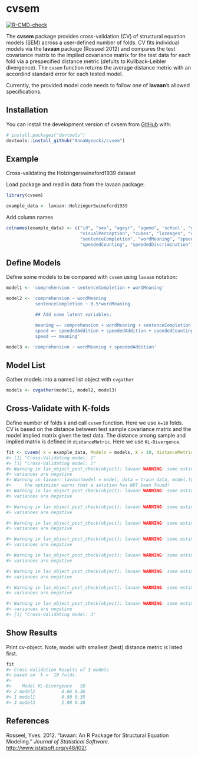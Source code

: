 
<!-- README.md is generated from README.Rmd. Please edit that file -->

# cvsem

<!-- badges: start -->

[![R-CMD-check](https://github.com/AnnaWysocki/cvsem/actions/workflows/r.yml/badge.svg)](https://github.com/AnnaWysocki/cvsem/actions/workflows/r.yml)
<!-- badges: end -->

The **cvsem** package provides cross-validation (CV) of structural
equation models (SEM) across a user-defined number of folds. CV fits
individual models via the **lavaan** package (Rosseel 2012) and compares
the test covariance matrix to the implied covariance matrix for the test
data for each fold via a prespecified distance metric (defults to
Kullback-Leibler divergence). The `cvsem` function returns the average
distance metric with an accordind standard error for each tested model.

Currently, the provided model code needs to follow one of **lavaan**’s
allowed specifications.

## Installation

You can install the development version of cvsem from
[GitHub](https://github.com/) with:

``` r
# install.packages("devtools")
devtools::install_github("AnnaWysocki/cvsem")
```

## Example

Cross-validating the Holzingerswineford1939 dataset

Load package and read in data from the lavaan package:

``` r
library(cvsem)

example_data <- lavaan::HolzingerSwineford1939
```

Add column names

``` r
colnames(example_data) <- c("id", "sex", "ageyr", "agemo", 'school', "grade",
                            "visualPerception", "cubes", "lozenges", "comprehension",
                            "sentenceCompletion", "wordMeaning", "speededAddition",
                            "speededCounting", "speededDiscrimination")
```

## Define Models

Define some models to be compared with `cvsem` using `lavaan` notation:

``` r
model1 <- 'comprehension ~ sentenceCompletion + wordMeaning'

model2 <- 'comprehension ~ wordMeaning
           sentenceCompletion ~ 0.5*wordMeaning

           ## Add some latent variables:

           meaning =~ comprehension + wordMeaning + sentenceCompletion
           speed =~ speededAddition + speededAddition + speededCounting
           speed ~~ meaning'

model3 <- 'comprehension ~ wordMeaning + speededAddition'
```

## Model List

Gather models into a named list object with `cvgather`

``` r
models <- cvgather(model1, model2, model3)
```

## Cross-Validate with K-folds

Define number of folds `k` and call `cvsem` function. Here we use `k=10`
folds. CV is based on the distance between test sample covariance matrix
and the model implied matrix given the test data. The distance among
sample and implied matrix is defined in `distanceMetric`. Here we use
`KL-Divergence`.

``` r
fit <- cvsem( x = example_data, Models = models, k = 10, distanceMetric = "KL-Divergence")
#> [1] "Cross-Validating model: 1"
#> [1] "Cross-Validating model: 2"
#> Warning in lav_object_post_check(object): lavaan WARNING: some estimated ov
#> variances are negative
#> Warning in lavaan::lavaan(model = model, data = train_data, model.type = "sem", : lavaan WARNING:
#>     the optimizer warns that a solution has NOT been found!
#> Warning in lav_object_post_check(object): lavaan WARNING: some estimated ov
#> variances are negative

#> Warning in lav_object_post_check(object): lavaan WARNING: some estimated ov
#> variances are negative

#> Warning in lav_object_post_check(object): lavaan WARNING: some estimated ov
#> variances are negative

#> Warning in lav_object_post_check(object): lavaan WARNING: some estimated ov
#> variances are negative

#> Warning in lav_object_post_check(object): lavaan WARNING: some estimated ov
#> variances are negative

#> Warning in lav_object_post_check(object): lavaan WARNING: some estimated ov
#> variances are negative

#> Warning in lav_object_post_check(object): lavaan WARNING: some estimated ov
#> variances are negative

#> Warning in lav_object_post_check(object): lavaan WARNING: some estimated ov
#> variances are negative
#> [1] "Cross-Validating model: 3"
```

## Show Results

Print cv-object. Note, model with smallest (best) distance metric is
listed first.

``` r
fit
#> Cross-Validation Results of 3 models 
#> based on  k =  10 folds. 
#> 
#>    Model KL-Divergence   SD
#> 2 model2          0.86 0.36
#> 1 model1          0.90 0.35
#> 3 model3          1.98 0.36
```

## References

<!-- What is special about using `README.Rmd` instead of just `README.md`? You can include R chunks like so: -->

<!-- ```{r cars} -->

<!-- summary(cars) -->

<!-- ``` -->

<!-- You'll still need to render `README.Rmd` regularly, to keep `README.md` up-to-date. `devtools::build_readme()` is handy for this. You could also use GitHub Actions to re-render `README.Rmd` every time you push. An example workflow can be found here: <https://github.com/r-lib/actions/tree/v1/examples>. -->

<!-- You can also embed plots, for example: -->

<!-- ```{r pressure, echo = FALSE} -->

<!-- plot(pressure) -->

<!-- ``` -->

<!-- In that case, don't forget to commit and push the resulting figure files, so they display on GitHub and CRAN. -->

<div id="refs" class="references">

<div id="ref-Rosseel2012lavaan">

Rosseel, Yves. 2012. “lavaan: An R Package for Structural Equation
Modeling.” *Journal of Statistical Software*.
<http://www.jstatsoft.org/v48/i02/>.

</div>

</div>
